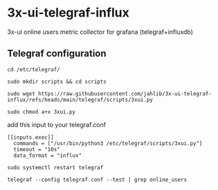 # 3x-ui-telegraf-influx
3x-ui online users metric collector for grafana (telegraf+influxdb)

## Telegraf configuration

`cd /etc/telegraf/`

`sudo mkdir scripts && cd scripts`

`sudo wget https://raw.githubusercontent.com/jahlib/3x-ui-telegraf-influx/refs/heads/main/telegraf/scripts/3xui.py`

`sudo chmod a+x 3xui.py`

add this input to your telegraf.conf
```
[[inputs.exec]]
  commands = ["/usr/bin/python3 /etc/telegraf/scripts/3xui.py"]
  timeout = "10s"
  data_format = "influx"
```

`sudo systemctl restart telegraf`

`telegraf --config telegraf.conf --test | grep online_users`
